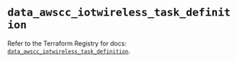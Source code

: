 # `data_awscc_iotwireless_task_definition`

Refer to the Terraform Registry for docs: [`data_awscc_iotwireless_task_definition`](https://registry.terraform.io/providers/hashicorp/awscc/0.70.0/docs/data-sources/iotwireless_task_definition).
